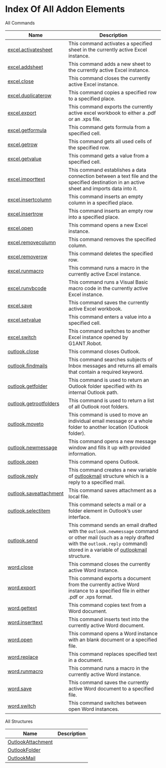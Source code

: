 # Index Of All Addon Elements


 All Commands

| Name | Description |
| ---- | ----------- |
| [excel.activatesheet](https://github.com/G1ANT-Robot/G1ANT.Addon/blob/master/G1ANT.Addon.MSOffice/Commands/ExcelActivateSheetCommand.md) | This command activates a specified sheet in the currently active Excel instance. |
| [excel.addsheet](https://github.com/G1ANT-Robot/G1ANT.Addon/blob/master/G1ANT.Addon.MSOffice/Commands/ExcelAddSheetCommand.md) | This command adds a new sheet to the currently active Excel instance. |
| [excel.close](https://github.com/G1ANT-Robot/G1ANT.Addon/blob/master/G1ANT.Addon.MSOffice/Commands/ExcelCloseCommand.md) | This command closes the currently active Excel instance. |
| [excel.duplicaterow](https://github.com/G1ANT-Robot/G1ANT.Addon/blob/master/G1ANT.Addon.MSOffice/Commands/ExcelDuplicateRowCommand.md) | This command copies a specified row to a specified place. |
| [excel.export](https://github.com/G1ANT-Robot/G1ANT.Addon/blob/master/G1ANT.Addon.MSOffice/Commands/ExcelExportCommand.md) | This command exports the currently active excel workbook to either a .pdf or an .xps file. |
| [excel.getformula](https://github.com/G1ANT-Robot/G1ANT.Addon/blob/master/G1ANT.Addon.MSOffice/Commands/ExcelGetFormulaCommand.md) | This command gets formula from a specified cell. |
| [excel.getrow](https://github.com/G1ANT-Robot/G1ANT.Addon/blob/master/G1ANT.Addon.MSOffice/Commands/ExcelGetRowCommand.md) | This command gets all used cells of the specified row. |
| [excel.getvalue](https://github.com/G1ANT-Robot/G1ANT.Addon/blob/master/G1ANT.Addon.MSOffice/Commands/ExcelGetValueCommand.md) | This command gets a value from a specified cell. |
| [excel.importtext](https://github.com/G1ANT-Robot/G1ANT.Addon/blob/master/G1ANT.Addon.MSOffice/Commands/ExcelImportTextCommand.md) | This command establishes a data connection between a text file and the specified destination in an active sheet and imports data into it. |
| [excel.insertcolumn](https://github.com/G1ANT-Robot/G1ANT.Addon/blob/master/G1ANT.Addon.MSOffice/Commands/ExcelInsertColumnCommand.md) | This command inserts an empty column in a specified place. |
| [excel.insertrow](https://github.com/G1ANT-Robot/G1ANT.Addon/blob/master/G1ANT.Addon.MSOffice/Commands/ExcelInsertRowCommand.md) | This command inserts an empty row into a specified place. |
| [excel.open](https://github.com/G1ANT-Robot/G1ANT.Addon/blob/master/G1ANT.Addon.MSOffice/Commands/ExcelOpenCommand.md) | This command opens a new Excel instance. |
| [excel.removecolumn](https://github.com/G1ANT-Robot/G1ANT.Addon/blob/master/G1ANT.Addon.MSOffice/Commands/ExcelRemoveColumnCommand.md) | This command removes the specified column. |
| [excel.removerow](https://github.com/G1ANT-Robot/G1ANT.Addon/blob/master/G1ANT.Addon.MSOffice/Commands/ExcelRemoveRowCommand.md) | This command deletes the specified row. |
| [excel.runmacro](https://github.com/G1ANT-Robot/G1ANT.Addon/blob/master/G1ANT.Addon.MSOffice/Commands/ExcelRunMacroCommand.md) | This command runs a macro in the currently active Excel instance. |
| [excel.runvbcode](https://github.com/G1ANT-Robot/G1ANT.Addon/blob/master/G1ANT.Addon.MSOffice/Commands/ExcelRunVBCodeCommand.md) | This command runs a Visual Basic macro code in the currently active Excel instance.  |
| [excel.save](https://github.com/G1ANT-Robot/G1ANT.Addon/blob/master/G1ANT.Addon.MSOffice/Commands/ExcelSaveCommand.md) | This command saves the currently active Excel workbook. |
| [excel.setvalue](https://github.com/G1ANT-Robot/G1ANT.Addon/blob/master/G1ANT.Addon.MSOffice/Commands/ExcelSetValueCommand.md) | This command enters a value into a specified cell. |
| [excel.switch](https://github.com/G1ANT-Robot/G1ANT.Addon/blob/master/G1ANT.Addon.MSOffice/Commands/ExcelSwitchCommand.md) | This command switches to another Excel instance opened by G1ANT.Robot. |
| [outlook.close](https://github.com/G1ANT-Robot/G1ANT.Addon/blob/master/G1ANT.Addon.MSOffice/Commands/OutlookCloseCommand.md) | This command closes Outlook. |
| [outlook.findmails](https://github.com/G1ANT-Robot/G1ANT.Addon/blob/master/G1ANT.Addon.MSOffice/Commands/OutlookFindMailsCommand.md) | This command searches subjects of Inbox messages and returns all emails that contain a required keyword. |
| [outlook.getfolder](https://github.com/G1ANT-Robot/G1ANT.Addon/blob/master/G1ANT.Addon.MSOffice/Commands/OutlookGetFolderCommand.md) | This command is used to return an Outlook folder specified with its internal Outlook path. |
| [outlook.getrootfolders](https://github.com/G1ANT-Robot/G1ANT.Addon/blob/master/G1ANT.Addon.MSOffice/Commands/OutlookGetRootFoldersCommand.md) | This command is used to return a list of all Outlook root folders. |
| [outlook.moveto](https://github.com/G1ANT-Robot/G1ANT.Addon/blob/master/G1ANT.Addon.MSOffice/Commands/OutlookMoveToCommand.md) | This command is used to move an individual email message or a whole folder to another location (Outlook folder). |
| [outlook.newmessage](https://github.com/G1ANT-Robot/G1ANT.Addon/blob/master/G1ANT.Addon.MSOffice/Commands/OutlookNewMessageCommand.md) | This command opens a new message window and fills it up with provided information. |
| [outlook.open](https://github.com/G1ANT-Robot/G1ANT.Addon/blob/master/G1ANT.Addon.MSOffice/Commands/OutlookOpenCommand.md) | This command opens Outlook.  |
| [outlook.reply](https://github.com/G1ANT-Robot/G1ANT.Addon/blob/master/G1ANT.Addon.MSOffice/Commands/OutlookReplyCommand.md) | This command creates a new variable of [outlookmail](G1ANT.Addon/G1ANT.Addon.MSOffice/G1ANT.Addon.MSOffice/Structures/OutlookMailStructure.md) structure which is a reply to a specified mail. |
| [outlook.saveattachment](https://github.com/G1ANT-Robot/G1ANT.Addon/blob/master/G1ANT.Addon.MSOffice/Commands/OutlookSaveAttachmentCommand.md) | This command saves attachment as a local file. |
| [outlook.selectitem](https://github.com/G1ANT-Robot/G1ANT.Addon/blob/master/G1ANT.Addon.MSOffice/Commands/OutlookSelectItemCommand.md) | This command selects a mail or a folder element in Outlook’s user interface. |
| [outlook.send](https://github.com/G1ANT-Robot/G1ANT.Addon/blob/master/G1ANT.Addon.MSOffice/Commands/OutlookSendCommand.md) | This command sends an email drafted with the `outlook.newmessage` command or other mail (such as a reply drafted with the `outlook.reply` command) stored in a variable of [outlookmail](G1ANT.Addon/G1ANT.Addon.MSOffice/G1ANT.Addon.MSOffice/Structures/OutlookMailStructure.md) structure. |
| [word.close](https://github.com/G1ANT-Robot/G1ANT.Addon/blob/master/G1ANT.Addon.MSOffice/Commands/WordCloseCommand.md) | This command closes the currently active Word instance. |
| [word.export](https://github.com/G1ANT-Robot/G1ANT.Addon/blob/master/G1ANT.Addon.MSOffice/Commands/WordExportCommand.md) | This command exports a document from the currently active Word instance to a specified file in either .pdf or .xps format. |
| [word.gettext](https://github.com/G1ANT-Robot/G1ANT.Addon/blob/master/G1ANT.Addon.MSOffice/Commands/WordGetTextCommand.md) | This command copies text from a Word document. |
| [word.inserttext](https://github.com/G1ANT-Robot/G1ANT.Addon/blob/master/G1ANT.Addon.MSOffice/Commands/WordInsertTextCommand.md) | This command inserts text into the currently active Word document. |
| [word.open](https://github.com/G1ANT-Robot/G1ANT.Addon/blob/master/G1ANT.Addon.MSOffice/Commands/WordOpenCommand.md) | This command opens a Word instance with an blank document or a specified file. |
| [word.replace](https://github.com/G1ANT-Robot/G1ANT.Addon/blob/master/G1ANT.Addon.MSOffice/Commands/WordReplaceCommand.md) | This command replaces specified text in a document. |
| [word.runmacro](https://github.com/G1ANT-Robot/G1ANT.Addon/blob/master/G1ANT.Addon.MSOffice/Commands/WordRunMacroCommand.md) | This command runs a macro in the currently active Word instance. |
| [word.save](https://github.com/G1ANT-Robot/G1ANT.Addon/blob/master/G1ANT.Addon.MSOffice/Commands/WordSaveCommand.md) | This command saves the currently active Word document to a specified file. |
| [word.switch](https://github.com/G1ANT-Robot/G1ANT.Addon/blob/master/G1ANT.Addon.MSOffice/Commands/WordSwitchCommand.md) | This command switches between open Word instances. |

 All Structures

| Name | Description |
| ---- | ----------- |
| [OutlookAttachment](https://github.com/G1ANT-Robot/G1ANT.Addon/blob/master/G1ANT.Addon.MSOffice/Structures/OutlookAttachmentStructure.md) |  |
| [OutlookFolder](https://github.com/G1ANT-Robot/G1ANT.Addon/blob/master/G1ANT.Addon.MSOffice/Structures/OutlookFolderStructure.md) |  |
| [OutlookMail](https://github.com/G1ANT-Robot/G1ANT.Addon/blob/master/G1ANT.Addon.MSOffice/Structures/OutlookMailStructure.md) |  |
